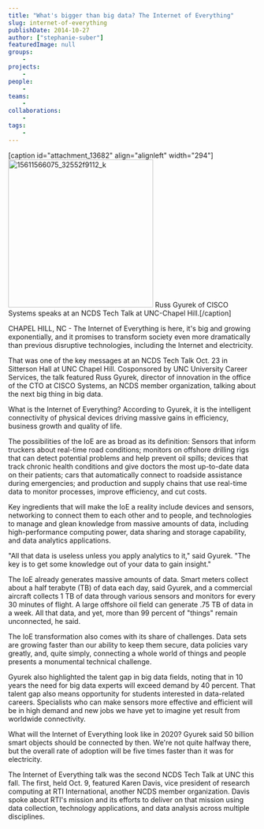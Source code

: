 ```yaml
---
title: "What's bigger than big data? The Internet of Everything"
slug: internet-of-everything
publishDate: 2014-10-27
author: ["stephanie-suber"]
featuredImage: null
groups:
    - 
projects:
    - 
people:
    - 
teams: 
    - 
collaborations:
    - 
tags:
    - 
---
```

[caption id="attachment_13682" align="alignleft" width="294"]<img class="wp-image-13682 size-medium" src="https://renci.org/wp-content/uploads/2014/10/15611566075-32552f9112-k-294x300.jpg" alt="15611566075_32552f9112_k" width="294" height="300" /> Russ Gyurek of CISCO Systems speaks at an NCDS Tech Talk at UNC-Chapel Hill.[/caption]

CHAPEL HILL, NC - The Internet of Everything is here, it's big and growing exponentially, and it promises to transform society even more dramatically than previous disruptive technologies, including the Internet and electricity.

That was one of the key messages at an NCDS Tech Talk Oct. 23 in Sitterson Hall at UNC Chapel Hill. Cosponsored by UNC University Career Services, the talk featured Russ Gyurek, director of innovation in the office of the CTO at CISCO Systems, an NCDS member organization, talking about the next big thing in big data.



What is the Internet of Everything? According to Gyurek, it is the intelligent connectivity of physical devices driving massive gains in efficiency, business growth and quality of life.

The possibilities of the IoE are as broad as its definition: Sensors that inform truckers about real-time road conditions; monitors on offshore drilling rigs that can detect potential problems and help prevent oil spills; devices that track chronic health conditions and give doctors the most up-to-date data on their patients; cars that automatically connect to roadside assistance during emergencies; and production and supply chains that use real-time data to monitor processes, improve efficiency, and cut costs.

Key ingredients that will make the IoE a reality include devices and sensors, networking to connect them to each other and to people, and technologies to manage and glean knowledge from massive amounts of data, including high-performance computing power, data sharing and storage capability, and data analytics applications.

"All that data is useless unless you apply analytics to it," said Gyurek. "The key is to get some knowledge out of your data to gain insight."

The IoE already generates massive amounts of data. Smart meters collect about a half terabyte (TB) of data each day, said Gyurek, and a commercial aircraft collects 1 TB of data through various sensors and monitors for every 30 minutes of flight. A large offshore oil field can generate .75 TB of data in a week. All that data, and yet, more than 99 percent of "things" remain unconnected, he said.

The IoE transformation also comes with its share of challenges. Data sets are growing faster than our ability to keep them secure, data policies vary greatly, and, quite simply, connecting a whole world of things and people presents a monumental technical challenge.

Gyurek also highlighted the talent gap in big data fields, noting that in 10 years the need for big data experts will exceed demand by 40 percent. That talent gap also means opportunity for students interested in data-related careers. Specialists who can make sensors more effective and efficient will be in high demand and new jobs we have yet to imagine yet result from worldwide connectivity.

What will the Internet of Everything look like in 2020? Gyurek said 50 billion smart objects should be connected by then. We're not quite halfway there, but the overall rate of adoption will be five times faster than it was for electricity.

The Internet of Everything talk was the second NCDS Tech Talk at UNC this fall. The first, held Oct. 9, featured Karen Davis, vice president of research computing at RTI International, another NCDS member organization. Davis spoke about RTI's mission and its efforts to deliver on that mission using data collection, technology applications, and data analysis across multiple disciplines.
